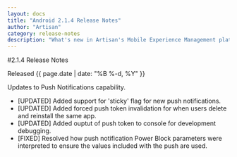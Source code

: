 ```yaml
---
layout: docs
title: "Android 2.1.4 Release Notes"
author: "Artisan"
category: release-notes
description: "What's new in Artisan's Mobile Experience Management platform."
---
```

#2.1.4 Release Notes

Released {{ page.date | date: "%B %-d, %Y" }}

Updates to Push Notifications capability.

* [UPDATED] Added support for 'sticky' flag for new push notifications.
* [UPDATED] Added forced push token invalidation for when users delete and reinstall the same app.
* [UPDATED] Added ouptut of push token to console for development debugging.
* [FIXED] Resolved how push notification Power Block parameters were interpreted to ensure the values included with the push are used.